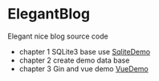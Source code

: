# ElegantBlog
Elegant nice blog source code
* chapter 1 SQLite3 base use [SqliteDemo](https://github.com/Elegant2011/ElegantBlog/tree/master/chapter1/SqliteDemo)
* chapter  2 create demo data base
* chapter 3  Gin and vue demo [VueDemo](https://github.com/Elegant2011/ElegantBlog/tree/master/chapter2)



